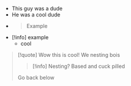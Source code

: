 - This guy was a dude
- He was a cool dude
- > Example
- [!info] example
  - cool

>[!quote]
>Wow this is cool!
>We nesting bois
> > [!info] Nesting?
> Based and cuck pilled
> 
> Go back below
> 













#